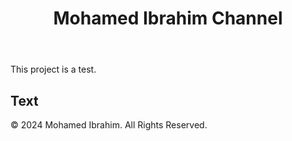 <!DOCTYPE html>
<html lang="en">
<head>
    <meta charset="UTF-8">
    <meta name="viewport" content="width=device-width, initial-scale=1.0">
    
</head>
<body>
    <header>
        <h1>Mohamed Ibrahim Channel</h1>
    </header>
    <main>
        <p>This project is a test.</p>
        <h2>Text</h2>
    </main>
    <footer>
        <p>&copy; 2024 Mohamed Ibrahim. All Rights Reserved.</p>
    </footer>
</body>
</html>
